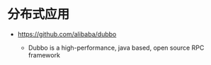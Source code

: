 # 分布式应用

- <https://github.com/alibaba/dubbo>

  - Dubbo is a high-performance, java based, open source RPC framework
